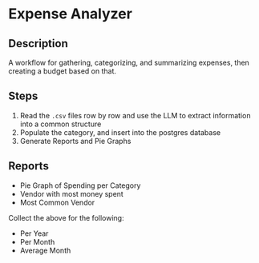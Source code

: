 # Expense Analyzer

## Description

A workflow for gathering, categorizing, and summarizing expenses, then creating a budget based on that.

## Steps

1. Read the `.csv` files row by row and use the LLM to extract information into a common structure
2. Populate the category, and insert into the postgres database
3. Generate Reports and Pie Graphs

## Reports

- Pie Graph of Spending per Category
- Vendor with most money spent
- Most Common Vendor

Collect the above for the following:

- Per Year
- Per Month
- Average Month
